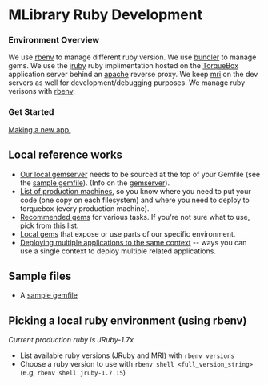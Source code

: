 # MLibrary Ruby Development

### Environment Overview

We use [rbenv](https://github.com/sstephenson/rbenv) to manage different ruby version.
We use [bundler](http://bundler.io/) to manage gems.
We use the [jruby](http://jruby.org/) ruby implimentation hosted on the [TorqueBox](http://torquebox.org) application server behind an [apache](http://httpd.apache.org) reverse proxy.
We keep [mri](https://www.ruby-lang.org/en/) on the dev servers as well for development/debugging purposes.
We manage ruby verisons with [rbenv](http://rbenv.org).

### Get Started
[Making a new app.](tutorials/basic_torquebox_app.md)

## Local reference works

* [Our local gemserver](http://gems.www.lib.umich.edu/) needs to be sourced at the top of your Gemfile (see the [sample gemfile](samples/sample_gemfile.md)). (Info on the [gemserver](gemserver.md)).
* [List of production machines](list_of_production_machines.md), so you know where you need to put your code (one copy on each filesystem) and where you need to deploy to torquebox (every production machine).
* [Recommended gems](recommended_gems.md) for various tasks. If you're not sure what to use, pick from this list.
* [Local gems](local_gems.md) that expose or use parts of our specific environment.
* [Deploying multiple applications to the same context](multi_deploy.md) -- ways you can use a single context to deploy multiple related applications.

## Sample files

* A [sample gemfile](samples/sample_gemfile.md)

## Picking a local ruby environment (using rbenv)

*Current production ruby is JRuby-1.7x*

* List available ruby versions (JRuby and MRI) with `rbenv versions`
* Choose a ruby version to use with `rbenv shell <full_version_string>` (e.g, `rbenv shell jruby-1.7.15`)
